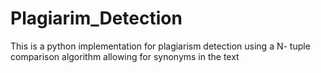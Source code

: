 # Plagiarim_Detection
This is a python implementation for plagiarism detection using a N- tuple comparison algorithm allowing for synonyms in the text

